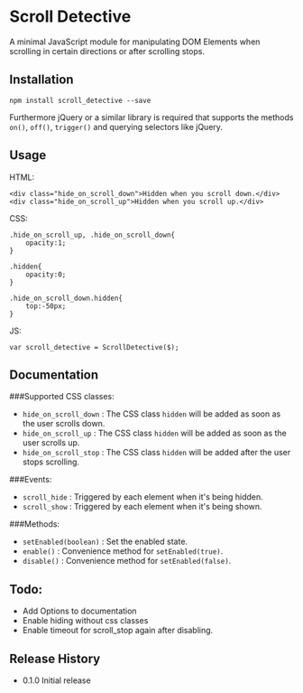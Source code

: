 Scroll Detective
=========

A minimal JavaScript module for manipulating DOM Elements when scrolling in certain directions or after scrolling stops.

## Installation
	
	npm install scroll_detective --save

  Furthermore jQuery or a similar library is required that supports the methods `on()`, `off()`, `trigger()` and querying selectors like jQuery.

## Usage
  HTML:

  	<div class="hide_on_scroll_down">Hidden when you scroll down.</div>
  	<div class="hide_on_scroll_up">Hidden when you scroll up.</div>

  CSS:

  	.hide_on_scroll_up, .hide_on_scroll_down{
  		opacity:1;
  	}

	.hidden{
		opacity:0;
	}

	.hide_on_scroll_down.hidden{
		top:-50px;
	}

  JS:
  	
  	var scroll_detective = ScrollDetective($);

## Documentation
###Supported CSS classes: 
  - `hide_on_scroll_down` : The CSS class `hidden` will be added as soon as the user scrolls down.
  - `hide_on_scroll_up` : The CSS class `hidden` will be added as soon as the user scrolls up.
  - `hide_on_scroll_stop` : The CSS class `hidden` will be added after the user stops scrolling.

###Events: 
  - `scroll_hide` : Triggered by each element when it's being hidden.
  - `scroll_show` : Triggered by each element when it's being shown.

###Methods: 
  - `setEnabled(boolean)` : Set the enabled state.
  - `enable()` : Convenience method for `setEnabled(true)`.
  - `disable()` : Convenience method for `setEnabled(false)`.


## Todo:
  - Add Options to documentation
  - Enable hiding without css classes
  - Enable timeout for scroll_stop again after disabling.

## Release History

* 0.1.0 Initial release